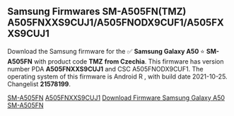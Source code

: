 <h2>Samsung Firmwares SM-A505FN(TMZ) A505FNXXS9CUJ1/A505FNODX9CUF1/A505FXXS9CUJ1</h2>
Download the Samsung firmware for the ✅ <strong>Samsung Galaxy A50 </strong> ⭐ <strong>SM-A505FN</strong> with product code <strong>TMZ</strong> <strong> from Czechia</strong>. This firmware has version number PDA <strong>A505FNXXS9CUJ1</strong> and CSC A505FNODX9CUF1. The operating system of this firmware is Android R , with build date 2021-10-25. Changelist <strong>21578199</strong>.


[SM-A505FN](https://samfirm.shop/samsung/model/SM-A505FN)
[A505FNXXS9CUJ1](https://samfirm.shop/samsung/pda/A505FNXXS9CUJ1)
[Download Firmware Samsung Galaxy A50 SM-A505FN](https://samfirm.shop/samsung/firmware/468057)
